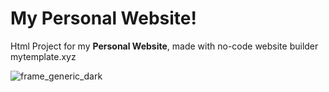# My Personal Website!

Html Project for my **Personal Website**, made with no-code website builder mytemplate.xyz









![frame_generic_dark](https://user-images.githubusercontent.com/94073410/159520812-461a2a98-caa7-4595-b462-e4baff41b838.png)
